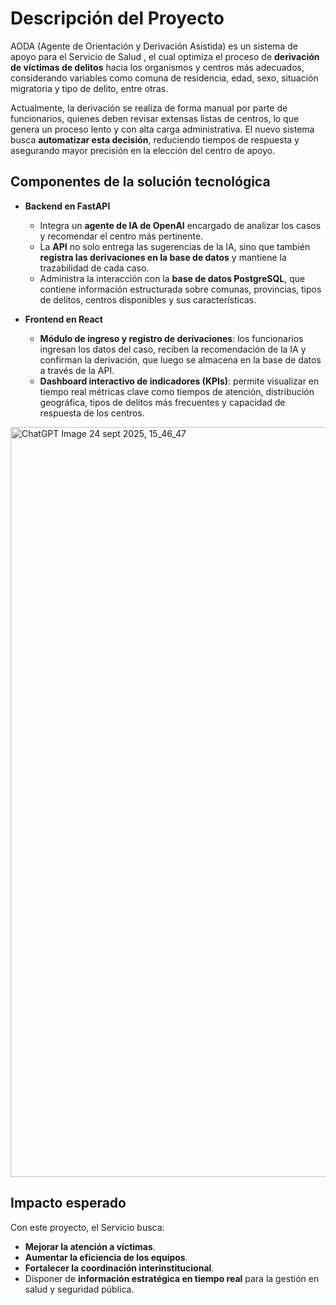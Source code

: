 # Descripción del Proyecto

AODA (Agente de Orientación y Derivación Asistida) es un sistema de apoyo para el Servicio de Salud , el cual optimiza el proceso de **derivación de víctimas de delitos** hacia los organismos y centros más adecuados, considerando variables como comuna de residencia, edad, sexo, situación migratoria y tipo de delito, entre otras.  

Actualmente, la derivación se realiza de forma manual por parte de funcionarios, quienes deben revisar extensas listas de centros, lo que genera un proceso lento y con alta carga administrativa. El nuevo sistema busca **automatizar esta decisión**, reduciendo tiempos de respuesta y asegurando mayor precisión en la elección del centro de apoyo.  

## Componentes de la solución tecnológica

- **Backend en FastAPI**  
  - Integra un **agente de IA de OpenAI** encargado de analizar los casos y recomendar el centro más pertinente.  
  - La **API** no solo entrega las sugerencias de la IA, sino que también **registra las derivaciones en la base de datos** y mantiene la trazabilidad de cada caso.  
  - Administra la interacción con la **base de datos PostgreSQL**, que contiene información estructurada sobre comunas, provincias, tipos de delitos, centros disponibles y sus características.  

- **Frontend en React**  
  - **Módulo de ingreso y registro de derivaciones**: los funcionarios ingresan los datos del caso, reciben la recomendación de la IA y confirman la derivación, que luego se almacena en la base de datos a través de la API.  
  - **Dashboard interactivo de indicadores (KPIs)**: permite visualizar en tiempo real métricas clave como tiempos de atención, distribución geográfica, tipos de delitos más frecuentes y capacidad de respuesta de los centros.
 

<img width="628" height="1200"  alt="ChatGPT Image 24 sept 2025, 15_46_47" src="https://github.com/user-attachments/assets/3481cffa-b74e-40d1-a40d-53ba3a4bb115" />
 

## Impacto esperado

Con este proyecto, el Servicio busca:  
- **Mejorar la atención a víctimas**.  
- **Aumentar la eficiencia de los equipos**.  
- **Fortalecer la coordinación interinstitucional**.  
- Disponer de **información estratégica en tiempo real** para la gestión en salud y seguridad pública.  
